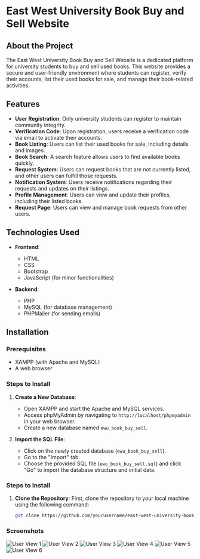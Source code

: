 # East West University Book Buy and Sell Website

## About the Project
The East West University Book Buy and Sell Website is a dedicated platform for university students to buy and sell used books. This website provides a secure and user-friendly environment where students can register, verify their accounts, list their used books for sale, and manage their book-related activities.

## Features
- **User Registration**: Only university students can register to maintain community integrity.
- **Verification Code**: Upon registration, users receive a verification code via email to activate their accounts.
- **Book Listing**: Users can list their used books for sale, including details and images.
- **Book Search**: A search feature allows users to find available books quickly.
- **Request System**: Users can request books that are not currently listed, and other users can fulfill those requests.
- **Notification System**: Users receive notifications regarding their requests and updates on their listings.
- **Profile Management**: Users can view and update their profiles, including their listed books.
- **Request Page**: Users can view and manage book requests from other users.

## Technologies Used
- **Frontend**: 
  - HTML
  - CSS
  - Bootstrap
  - JavaScript (for minor functionalities)
  
- **Backend**: 
  - PHP
  - MySQL (for database management)
  - PHPMailer (for sending emails)

## Installation

### Prerequisites
- XAMPP (with Apache and MySQL)
- A web browser

### Steps to Install

1. **Create a New Database**:
   - Open XAMPP and start the Apache and MySQL services.
   - Access phpMyAdmin by navigating to `http://localhost/phpmyadmin` in your web browser.
   - Create a new database named `ewu_book_buy_sell`.

2. **Import the SQL File**:
   - Click on the newly created database (`ewu_book_buy_sell`).
   - Go to the "Import" tab.
   - Choose the provided SQL file (`ewu_book_buy_sell.sql`) and click "Go" to import the database structure and initial data.


### Steps to Install

1. **Clone the Repository**:
   First, clone the repository to your local machine using the following command:
   ```bash
   git clone https://github.com/yourusername/east-west-university-book-buy-sell.git

### Screenshots
![User View 1](images/01.PNG)
![User View 2](images/02.PNG)
![User View 3](images/03.PNG)
![User View 4](images/04.PNG)
![User View 5](images/05.PNG)
![User View 6](images/06.PNG)
